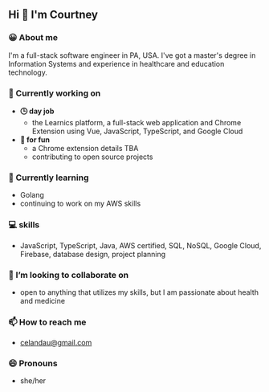 ## Hi 👋  I'm Courtney

### 😀  About me
I'm a full-stack software engineer in PA, USA. I've got a master's degree in Information Systems and experience in healthcare and education technology. 

 ### 🔭  Currently working on
- **🕒  day job** 
  - the Learnics platform, a full-stack web application and Chrome Extension using Vue, JavaScript, TypeScript, and Google Cloud
- **🌙  for fun**
  - a Chrome extension details TBA
  - contributing to open source projects

 ### 🌱 Currently learning
- Golang
- continuing to work on my AWS skills

### 💻  skills
- JavaScript, TypeScript, Java, AWS certified, SQL, NoSQL, Google Cloud, Firebase, database design, project planning

### 👯  I’m looking to collaborate on
- open to anything that utilizes my skills, but I am passionate about health and medicine

<!-- **🤔 I’m looking for help with:** -->

<!-- **💬 Ask me about** -->

### 📫  How to reach me
- celandau@gmail.com

### 😄  Pronouns
- she/her

<!-- **⚡ Fun fact** 
-  -->

<!--
**clandau/clandau** is a ✨ _special_ ✨ repository because its `README.md` (this file) appears on your GitHub profile.

Here are some ideas to get you started:

- 🔭 I’m currently working on ...
- 🌱 I’m currently learning ...
- 👯 I’m looking to collaborate on ...
- 🤔 I’m looking for help with ...
- 💬 Ask me about ...
- 📫 How to reach me: ...
- 😄 Pronouns: ...
- ⚡ Fun fact: ...
-->
